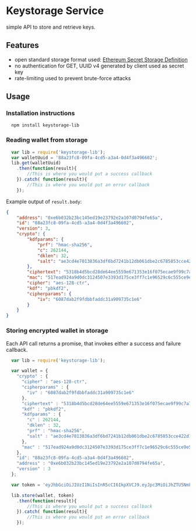 # Keystorage Service

simple API to store and retrieve keys.

## Features

- open standard storage format used: [Ethereum Secret Storage Definition](https://github.com/ethereum/wiki/wiki/Web3-Secret-Storage-Definition)
- no authentication for GET, UUID v4 generated by client used as secret key
- rate-limiting used to prevent brute-force attacks

## Usage

### Installation instructions

```
  npm install keystorage-lib
```

### Reading wallet from storage


```javascript
  var lib = require('keystorage-lib');
  var walletUuid = '88a23fc8-09fa-4cd5-a3a4-0d4f3a496602';
  lib.get(walletUuid)
    .then(function(result){
        //This is where you would put a success callback
    }).catch( function(result){
        //This is where you would put an error callback
    });

```

Example output of `result.body`:

```JSON
{
	"address": "0xe6b032b23bc145ed19e23792e2a107d0794fe65a",
	"id": "88a23fc8-09fa-4cd5-a3a4-0d4f3a496602",
	"version": 3,
	"crypto": {
		"kdfparams": {
			"prf": "hmac-sha256",
			"c": 262144,
			"dklen": 32,
			"salt": "ae3cd4e7013836a3df6bd7241b12db061dbe2c6785853cce422d148a624ce0bd"
		},
		"ciphertext": "5318b4d5bcd28de64ee5559e671353e16f075ecae9f99c7a79a38af5f869aa46",
		"mac": "517ead924a9d0dc3124507e3393d175ce3ff7c1e96529c6c555ce9e51205e9b2",
		"cipher": "aes-128-ctr",
		"kdf": "pbkdf2",
		"cipherparams": {
			"iv": "6087dab2f9fdbbfaddc31a909735c1e6"
		}
	}
}
```

### Storing encrypted wallet in storage

Each API call returns a promise, that invokes either a success and failure callback.

```javascript
  var lib = require('keystorage-lib');

  var wallet = {
    "crypto" : {
      "cipher" : "aes-128-ctr",
      "cipherparams" : {
        "iv" : "6087dab2f9fdbbfaddc31a909735c1e6"
      },
      "ciphertext" : "5318b4d5bcd28de64ee5559e671353e16f075ecae9f99c7a79a38af5f869aa46",
      "kdf" : "pbkdf2",
      "kdfparams" : {
        "c" : 262144,
        "dklen" : 32,
        "prf" : "hmac-sha256",
        "salt" : "ae3cd4e7013836a3df6bd7241b12db061dbe2c6785853cce422d148a624ce0bd"
      },
      "mac" : "517ead924a9d0dc3124507e3393d175ce3ff7c1e96529c6c555ce9e51205e9b2"
    },
    "id": "88a23fc8-09fa-4cd5-a3a4-0d4f3a496602",
    "address" : "0xe6b032b23bc145ed19e23792e2a107d0794fe65a",
    "version" : 3
  };

  var token = 'eyJhbGciOiJIUzI1NiIsInR5cCI6IkpXVCJ9.eyJpc3MiOiJhZTU5NmFlOC00NjVjLTRkMWEtOWE4MC1mOTJlY2QyNDE2MzUiLCJzdWIiOiJzdG9yYWdlIiwianRpIjoiMTIzNCIsImF1ZCI6ImFtYmlzYWZlIiwiZXhwIjoxNDYxNzkxMDI2MDQyfQ.IJdbUMCN7O8LOHNY0H19pGFMmw3GBaDtybh-3BllM_g';

  lib.store(wallet, token)
    .then(function(result){
        //This is where you would put a success callback
    }).catch( function(result){
        //This is where you would put an error callback
    });
```
